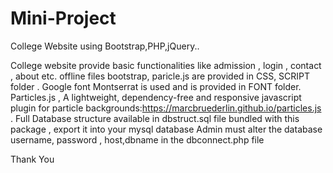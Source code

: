 # Mini-Project
College Website using Bootstrap,PHP,jQuery..

College website provide basic functionalities like admission , login , contact , about etc.
offline files bootstrap, paricle.js are provided in CSS, SCRIPT folder .
Google font Montserrat is used and is provided in FONT folder.
Particles.js , A lightweight, dependency-free and responsive javascript plugin for particle backgrounds:https://marcbruederlin.github.io/particles.js .
Full Database structure available in dbstruct.sql file bundled with this package , export it into your mysql database 
Admin  must alter the database username, password , host,dbname in the dbconnect.php file 

Thank You
